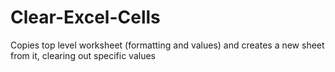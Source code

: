 # Clear-Excel-Cells
Copies top level worksheet (formatting and values) and creates a new sheet from it, clearing out specific values
